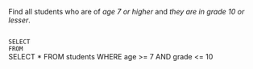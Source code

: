 Find all students who are of _age 7 or higher_ and _they are in grade 10 or lesser_.



<codeblock language="sql" dbName="students1.db" type="exercise" testMode="fixedInput">
<code>
SELECT  
FROM
</code>

<solution>
SELECT *
FROM students
WHERE age >= 7
AND grade <= 10
</solution>
</codeblock>